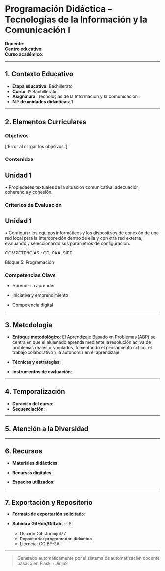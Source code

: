 # Programación Didáctica – Tecnologías de la Información y la Comunicación I

**Docente**:   
**Centro educativo**:   
**Curso académico**:   

---

## 1. Contexto Educativo

- **Etapa educativa**: Bachillerato
- **Curso**: 1º Bachillerato
- **Asignatura**: Tecnologías de la Información y la Comunicación I
- **N.º de unidades didácticas**: 1

---

## 2. Elementos Curriculares

### Objetivos
['Error al cargar los objetivos.']
### Contenidos

## Unidad 1
• Propiedades textuales de la situación comunicativa: adecuación, coherencia 
y cohesión.


### Criterios de Evaluación

## Unidad 1
• Configurar los equipos informáticos y los dispositivos de conexión de una red 
local para la interconexión dentro de ella y con otra red externa, evaluando y 
seleccionando sus parámetros de configuración.  
 
COMPETENCIAS : CD, CAA, SIEE  
 
 
Bloque 5:  Programación


### Competencias Clave


- Aprender a aprender

- Iniciativa y emprendimiento

- Competencia digital



---

## 3. Metodología

- **Enfoque metodológico**: El Aprendizaje Basado en Problemas (ABP) se centra en que el alumnado aprenda mediante la resolución activa de problemas reales o simulados, fomentando el pensamiento crítico, el trabajo colaborativo y la autonomía en el aprendizaje.
- **Técnicas y estrategias**:  
  
- **Instrumentos de evaluación**: 

---

## 4. Temporalización

- **Duración del curso**: 
- **Secuenciación**:  
  

---

## 5. Atención a la Diversidad



---

## 6. Recursos

- **Materiales didácticos**:  
  
- **Recursos digitales**:  
  
- **Espacios utilizados**: 

---

## 7. Exportación y Repositorio

- **Formato de exportación solicitado**: 
- **Subida a GitHub/GitLab**: ✅ Sí

  - Usuario Git: Jorcojul77
  - Repositorio: programador-didactico
  - Licencia: CC BY-SA


---

> Generado automáticamente por el sistema de automatización docente basado en Flask + Jinja2